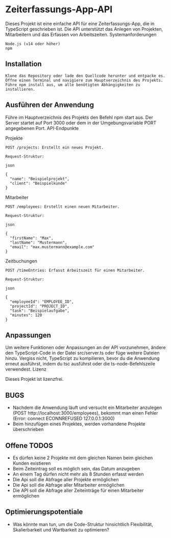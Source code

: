 # Zeiterfassungs-App-API

Dieses Projekt ist eine einfache API für eine Zeiterfassungs-App, die in TypeScript geschrieben ist. Die API unterstützt das Anlegen von Projekten, Mitarbeitern und das Erfassen von Arbeitszeiten.
Systemanforderungen

    Node.js (v14 oder höher)
    npm

## Installation

	Klone das Repository oder lade den Quellcode herunter und entpacke es.
	Öffne einen Terminal und navigiere zum Hauptverzeichnis des Projekts.
	Führe npm install aus, um alle benötigten Abhängigkeiten zu installieren.

## Ausführen der Anwendung

Führe im Hauptverzeichnis des Projekts den Befehl npm start aus. Der Server startet auf Port 3000 oder dem in der Umgebungsvariable PORT angegebenen Port.
API-Endpunkte

Projekte

    POST /projects: Erstellt ein neues Projekt.

    Request-Struktur:

    json

    {
      "name": "Beispielprojekt",
      "client": "Beispielkunde"
    }

Mitarbeiter

    POST /employees: Erstellt einen neuen Mitarbeiter.

    Request-Struktur:

    json

    {
      "firstName": "Max",
      "lastName": "Mustermann",
      "email": "max.mustermann@example.com"
    }

Zeitbuchungen

    POST /timeEntries: Erfasst Arbeitszeit für einen Mitarbeiter.

    Request-Struktur:

    json

    {
      "employeeId": "EMPLOYEE_ID",
      "projectId": "PROJECT_ID",
      "task": "Beispielaufgabe",
      "minutes": 120
    }

## Anpassungen

Um weitere Funktionen oder Anpassungen an der API vorzunehmen, ändere den TypeScript-Code in der Datei src/server.ts oder füge weitere Dateien hinzu. Vergiss nicht, TypeScript zu kompilieren, bevor du die Anwendung erneut ausführst, indem du tsc ausführst oder die ts-node-Befehlszeile verwendest.
Lizenz

Dieses Projekt ist lizenzfrei.

## BUGS
* Nachdem die Anwendung läuft und versucht ein Mitarbeiter anzulegen (POST http://localhost:3000/employees), bekommt man einen Fehler (Error: connect ECONNREFUSED 127.0.0.1:3000)
* Beim hinzufügen eines Projektes, werden vorhandene Projekte überschrieben

## Offene TODOS
* Es dürfen keine 2 Projekte mit dem gleichen Namen beim gleichen Kunden existieren
* Beim Zeiteintrag soll es möglich sein, das Datum anzugeben
* An einem Tag dürfen nicht mehr als 8 Stunden erfasst werden
* Die Api soll die Abfrage aller Projekte ermöglichen
* Die Api soll die Abfrage aller Mitarbeiter ermöglichen
* Die API soll die Abfrage aller Zeiteinträge für einen Mitarbeiter ermöglichen

## Optimierungspotentiale
* Was könnte man tun, um die Code-Struktur hinsichtlich Flexibilität, Skalierbarkeit und Wartbarkeit zu optimieren?